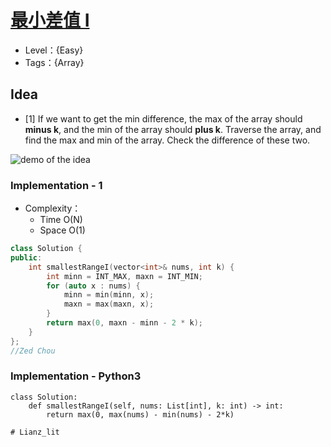 # [最小差值 I](https://leetcode-cn.com/problems/smallest-range-i/)

- Level：{Easy}
- Tags：{Array}

## Idea

- [1] If we want to get the min difference, the max of the array should **minus k**, and the min of the array should **plus k**. Traverse the array, and find the max and min of the array. Check the difference of these two.

![demo of the idea](https://pic.imgdb.cn/item/626c7642239250f7c56afc6d.jpg)

### Implementation - 1

- Complexity：
  - Time O(N)
  - Space O(1)

``` c++
class Solution {
public:
    int smallestRangeI(vector<int>& nums, int k) {
        int minn = INT_MAX, maxn = INT_MIN;
        for (auto x : nums) {
            minn = min(minn, x);
            maxn = max(maxn, x);
        }
        return max(0, maxn - minn - 2 * k);
    }
};
//Zed Chou
```

### Implementation - Python3
``` python3
class Solution:
    def smallestRangeI(self, nums: List[int], k: int) -> int:
        return max(0, max(nums) - min(nums) - 2*k)
        
# Lianz_lit
```
